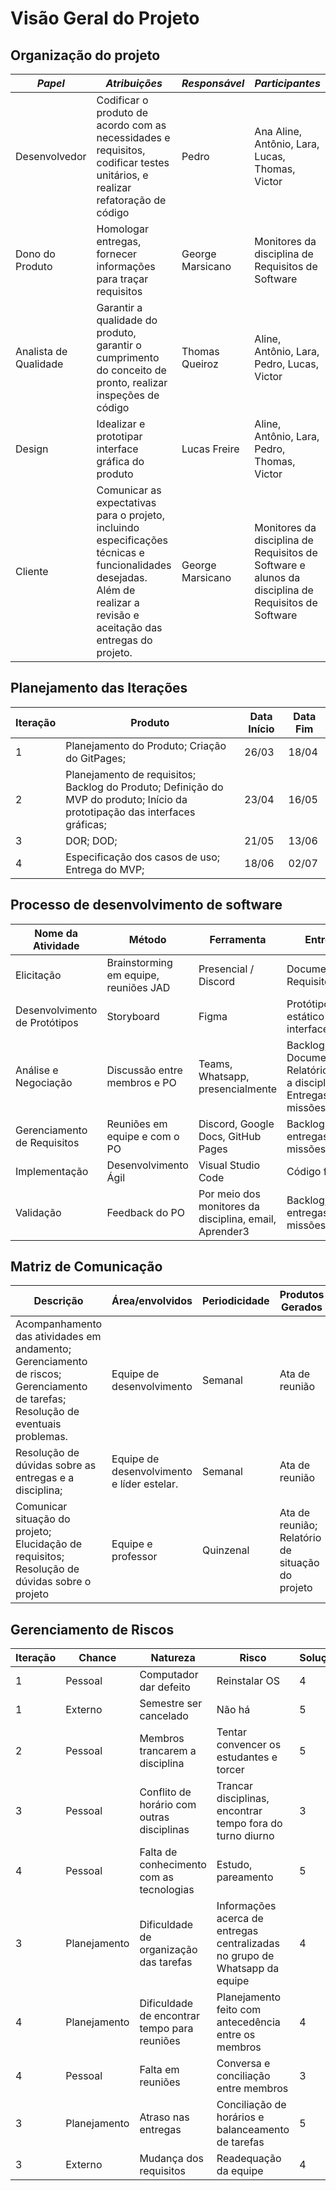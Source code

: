 # Visão Geral do Projeto

## **Organização do projeto**

| **_Papel_**            | **_Atribuições_**                                                                                                                                                        | **_Responsável_** | **_Participantes_**                                               |
| ---------------------- | ------------------------------------------------------------------------------------------------------------------------------------------------------------------------ | ----------------- | ----------------------------------------------------------------- |
| Desenvolvedor          | Codificar o produto de acordo com as necessidades e requisitos, codificar testes unitários, e realizar refatoração de código                                             | Pedro             | Ana Aline, Antônio, Lara, Lucas, Thomas, Victor                   |
| Dono do Produto        | Homologar entregas, fornecer informações para traçar requisitos                                                                                                          | George Marsicano  | Monitores da disciplina de Requisitos de Software                 |
| Analista de Qualidade  | Garantir a qualidade do produto, garantir o cumprimento do conceito de pronto, realizar inspeções de código                                                              | Thomas Queiroz    | Aline, Antônio, Lara, Pedro, Lucas, Victor                        |
| Design                 | Idealizar e prototipar interface gráfica do produto                                                                                                                      | Lucas Freire      | Aline, Antônio, Lara, Pedro, Thomas, Victor                       |
| Cliente                | Comunicar as expectativas para o projeto, incluindo especificações técnicas e funcionalidades desejadas. Além de realizar a revisão e aceitação das entregas do projeto. | George Marsicano  | Monitores da disciplina de Requisitos de Software e alunos da disciplina de Requisitos de Software |


## **Planejamento das Iterações**

| Iteração | Produto                                | Data Início | Data Fim |
|----------|----------------------------------------|-------------|----------|
| 1        | Planejamento do Produto; Criação do GitPages; | 26/03       | 18/04    |
| 2        | Planejamento de requisitos; Backlog do Produto; Definição do MVP do produto; Início da prototipação das interfaces gráficas; | 23/04       | 16/05    |
| 3        | DOR; DOD;                              | 21/05       | 13/06    |
| 4        | Especificação dos casos de uso; Entrega do MVP; | 18/06       | 02/07    |


## **Processo de desenvolvimento de software**


| Nome da Atividade        | Método                                  | Ferramenta                               | Entrega                                  |
|--------------------------|-----------------------------------------|------------------------------------------|------------------------------------------|
| Elicitação               | Brainstorming em equipe, reuniões JAD  | Presencial / Discord                     | Documento de Requisitos                  |
| Desenvolvimento de Protótipos | Storyboard                            | Figma                                    | Protótipo estático da interface         |
| Análise e Negociação     | Discussão entre membros e PO          | Teams, Whatsapp, presencialmente        | Backlog, Documentação, Relatórios para a disciplina, Entregas de missões |
| Gerenciamento de Requisitos | Reuniões em equipe e com o PO       | Discord, Google Docs, GitHub Pages      | Backlog e entregas de missões            |
| Implementação             | Desenvolvimento Ágil                  | Visual Studio Code                       | Código fonte                             |
| Validação                | Feedback do PO                        | Por meio dos monitores da disciplina, email, Aprender3 | Backlog, entregas de missões         |

## **Matriz de Comunicação**

| Descrição                                                        | Área/envolvidos                               | Periodicidade | Produtos Gerados                          |
|------------------------------------------------------------------|-----------------------------------------------|---------------|------------------------------------------|
| Acompanhamento das atividades em andamento; Gerenciamento de riscos; Gerenciamento de tarefas; Resolução de eventuais problemas. | Equipe de desenvolvimento                    | Semanal       | Ata de reunião                           |
| Resolução de dúvidas sobre as entregas e a disciplina;           | Equipe de desenvolvimento e líder estelar.   | Semanal       | Ata de reunião                           |
| Comunicar situação do projeto; Elucidação de requisitos; Resolução de dúvidas sobre o projeto | Equipe e professor                           | Quinzenal     | Ata de reunião; Relatório de situação do projeto |


## **Gerenciamento de Riscos**

| Iteração | Chance  | Natureza | Risco                                  | Solução                                              | Impacto |
|----------|---------|----------|----------------------------------------|------------------------------------------------------|---------|
| 1        | Pessoal | Computador dar defeito                  | Reinstalar OS                                        | 4       |4
| 1        | Externo | Semestre ser cancelado                  | Não há                                               | 5       |5
| 2        | Pessoal | Membros trancarem a disciplina          | Tentar convencer os estudantes e torcer             | 5       |5
| 3        | Pessoal | Conflito de horário com outras disciplinas | Trancar disciplinas, encontrar tempo fora do turno diurno | 3    |3
| 4        | Pessoal | Falta de conhecimento com as tecnologias | Estudo, pareamento                                   | 5       |5
| 3        | Planejamento | Dificuldade de organização das tarefas | Informações acerca de entregas centralizadas no grupo de Whatsapp da equipe | 4 |4
| 4        | Planejamento | Dificuldade de encontrar tempo para reuniões | Planejamento feito com antecedência entre os membros | 4       |4
| 4        | Pessoal | Falta em reuniões                       | Conversa e conciliação entre membros                | 3       |3
| 3        | Planejamento | Atraso nas entregas                     | Conciliação de horários e balanceamento de tarefas | 5       |5
| 3        | Externo | Mudança dos requisitos                  | Readequação da equipe                               | 4       |4
